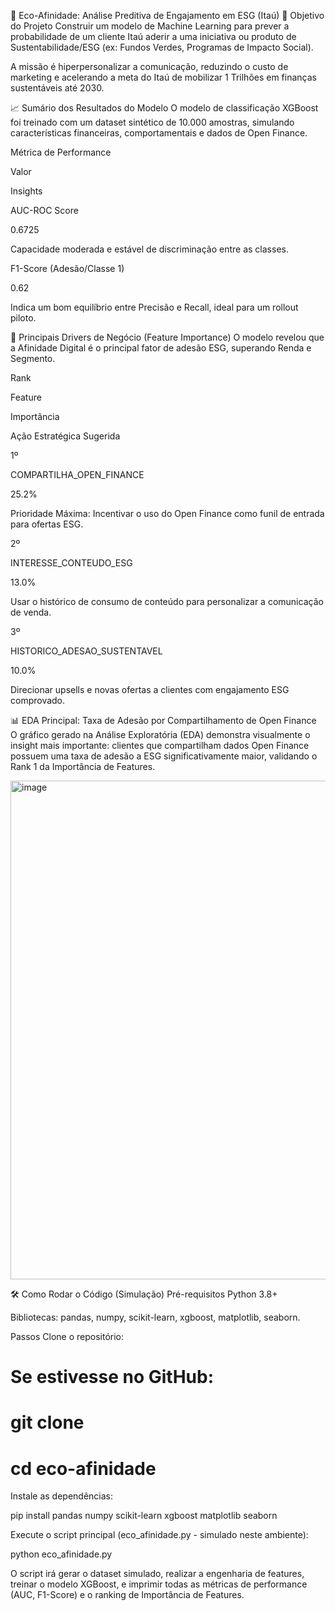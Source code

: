 🌿 Eco-Afinidade: Análise Preditiva de Engajamento em ESG (Itaú)
🎯 Objetivo do Projeto
Construir um modelo de Machine Learning para prever a probabilidade de um cliente Itaú aderir a uma iniciativa ou produto de Sustentabilidade/ESG (ex: Fundos Verdes, Programas de Impacto Social).

A missão é hiperpersonalizar a comunicação, reduzindo o custo de marketing e acelerando a meta do Itaú de mobilizar 1 Trilhões em finanças sustentáveis até 2030.

📈 Sumário dos Resultados do Modelo
O modelo de classificação XGBoost foi treinado com um dataset sintético de 10.000 amostras, simulando características financeiras, comportamentais e dados de Open Finance.

Métrica de Performance

Valor

Insights

AUC-ROC Score

0.6725

Capacidade moderada e estável de discriminação entre as classes.

F1-Score (Adesão/Classe 1)

0.62

Indica um bom equilíbrio entre Precisão e Recall, ideal para um rollout piloto.

🌟 Principais Drivers de Negócio (Feature Importance)
O modelo revelou que a Afinidade Digital é o principal fator de adesão ESG, superando Renda e Segmento.

Rank

Feature

Importância

Ação Estratégica Sugerida

1º

COMPARTILHA_OPEN_FINANCE

25.2%

Prioridade Máxima: Incentivar o uso do Open Finance como funil de entrada para ofertas ESG.

2º

INTERESSE_CONTEUDO_ESG

13.0%

Usar o histórico de consumo de conteúdo para personalizar a comunicação de venda.

3º

HISTORICO_ADESAO_SUSTENTAVEL

10.0%

Direcionar upsells e novas ofertas a clientes com engajamento ESG comprovado.

📊 EDA Principal: Taxa de Adesão por Compartilhamento de Open Finance
O gráfico gerado na Análise Exploratória (EDA) demonstra visualmente o insight mais importante: clientes que compartilham dados Open Finance possuem uma taxa de adesão a ESG significativamente maior, validando o Rank 1 da Importância de Features.

<img width="1440" height="798" alt="image" src="https://github.com/user-attachments/assets/182582b4-ecbb-45cf-9f59-7f988f869f70" />


🛠️ Como Rodar o Código (Simulação)
Pré-requisitos
Python 3.8+

Bibliotecas: pandas, numpy, scikit-learn, xgboost, matplotlib, seaborn.

Passos
Clone o repositório:

# Se estivesse no GitHub:
# git clone <link-do-seu-repo>
# cd eco-afinidade

Instale as dependências:

pip install pandas numpy scikit-learn xgboost matplotlib seaborn

Execute o script principal (eco_afinidade.py - simulado neste ambiente):

python eco_afinidade.py

O script irá gerar o dataset simulado, realizar a engenharia de features, treinar o modelo XGBoost, e imprimir todas as métricas de performance (AUC, F1-Score) e o ranking de Importância de Features.
